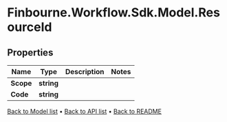 # Finbourne.Workflow.Sdk.Model.ResourceId

## Properties

Name | Type | Description | Notes
------------ | ------------- | ------------- | -------------
**Scope** | **string** |  | 
**Code** | **string** |  | 

[Back to Model list](../README.md#documentation-for-models) &#8226; [Back to API list](../README.md#documentation-for-api-endpoints) &#8226; [Back to README](../README.md)

